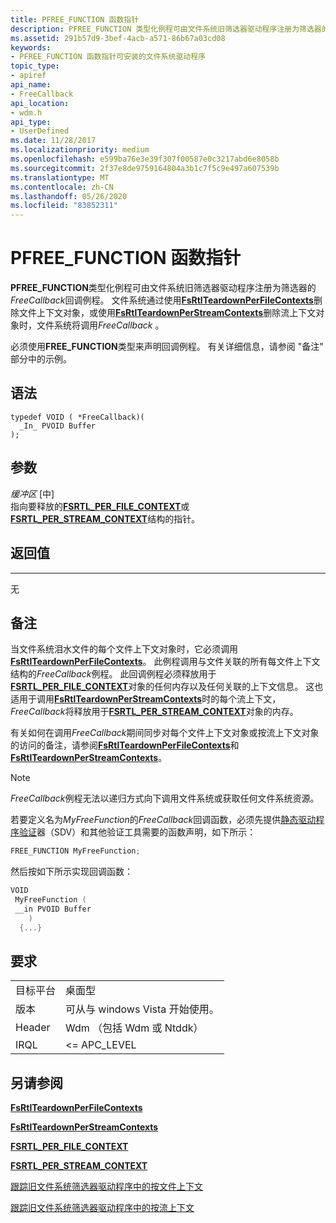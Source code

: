 ```yaml
---
title: PFREE_FUNCTION 函数指针
description: PFREE_FUNCTION 类型化例程可由文件系统旧筛选器驱动程序注册为筛选器的 FreeCallback 回调例程。
ms.assetid: 291b57d9-3bef-4acb-a571-86b67a03cd08
keywords:
- PFREE_FUNCTION 函数指针可安装的文件系统驱动程序
topic_type:
- apiref
api_name:
- FreeCallback
api_location:
- wdm.h
api_type:
- UserDefined
ms.date: 11/28/2017
ms.localizationpriority: medium
ms.openlocfilehash: e599ba76e3e39f307f00587e0c3217abd6e8058b
ms.sourcegitcommit: 2f37e8de9759164804a3b1c7f5c9e497a607539b
ms.translationtype: MT
ms.contentlocale: zh-CN
ms.lasthandoff: 05/26/2020
ms.locfileid: "83852311"
---
```

# <a name="pfree_function-function-pointer"></a>PFREE_FUNCTION 函数指针

**PFREE_FUNCTION**类型化例程可由文件系统旧筛选器驱动程序注册为筛选器的*FreeCallback*回调例程。 文件系统通过使用[**FsRtlTeardownPerFileContexts**](https://msdn.microsoft.com/library/windows/hardware/ff547290)删除文件上下文对象，或使用[**FsRtlTeardownPerStreamContexts**](https://msdn.microsoft.com/library/windows/hardware/ff547295)删除流上下文对象时，文件系统将调用*FreeCallback* 。

必须使用**FREE_FUNCTION**类型来声明回调例程。 有关详细信息，请参阅 "备注" 部分中的示例。

## <a name="syntax"></a>语法

```ManagedCPlusPlus
typedef VOID ( *FreeCallback)(
  _In_ PVOID Buffer
);
```

## <a name="parameters"></a>参数

*缓冲区* \[中\]  
指向要释放的[**FSRTL_PER_FILE_CONTEXT**](https://msdn.microsoft.com/library/windows/hardware/ff547352)或[**FSRTL_PER_STREAM_CONTEXT**](https://msdn.microsoft.com/library/windows/hardware/ff547357)结构的指针。

## <a name="return-value"></a>返回值
------------

无

## <a name="remarks"></a>备注

当文件系统泪水文件的每个文件上下文对象时，它必须调用[**FsRtlTeardownPerFileContexts**](https://msdn.microsoft.com/library/windows/hardware/ff547290)。 此例程调用与文件关联的所有每文件上下文结构的*FreeCallback*例程。 此回调例程必须释放用于[**FSRTL_PER_FILE_CONTEXT**](https://msdn.microsoft.com/library/windows/hardware/ff547352)对象的任何内存以及任何关联的上下文信息。 这也适用于调用[**FsRtlTeardownPerStreamContexts**](https://msdn.microsoft.com/library/windows/hardware/ff547295)时的每个流上下文， *FreeCallback*将释放用于[**FSRTL_PER_STREAM_CONTEXT**](https://msdn.microsoft.com/library/windows/hardware/ff547357)对象的内存。

有关如何在调用*FreeCallback*期间同步对每个文件上下文对象或按流上下文对象的访问的备注，请参阅[**FsRtlTeardownPerFileContexts**](https://msdn.microsoft.com/library/windows/hardware/ff547290)和[**FsRtlTeardownPerStreamContexts**](https://msdn.microsoft.com/library/windows/hardware/ff547295)。

> [!NOTE]
> *FreeCallback*例程无法以递归方式向下调用文件系统或获取任何文件系统资源。

若要定义名为*MyFreeFunction*的*FreeCallback*回调函数，必须先提供[静态驱动程序验证](https://docs.microsoft.com/windows-hardware/drivers/devtest/static-driver-verifier)器（SDV）和其他验证工具需要的函数声明，如下所示：

```cpp
FREE_FUNCTION MyFreeFunction;
```

然后按如下所示实现回调函数：

```cpp
VOID
 MyFreeFunction (
 __in PVOID Buffer
    )
  {...}
```

## <a name="requirements"></a>要求

|   |   |
| - | - |
| 目标平台 | 桌面型 |
| 版本 | 可从与 windows Vista 开始使用。 |
| Header | Wdm （包括 Wdm 或 Ntddk） |
| IRQL | <= APC_LEVEL |

## <a name="see-also"></a>另请参阅

[**FsRtlTeardownPerFileContexts**](https://msdn.microsoft.com/library/windows/hardware/ff547290)

[**FsRtlTeardownPerStreamContexts**](https://msdn.microsoft.com/library/windows/hardware/ff547295)

[**FSRTL_PER_FILE_CONTEXT**](https://msdn.microsoft.com/library/windows/hardware/ff547352)

[**FSRTL_PER_STREAM_CONTEXT**](https://msdn.microsoft.com/library/windows/hardware/ff547357)

[跟踪旧文件系统筛选器驱动程序中的按文件上下文](https://docs.microsoft.com/windows-hardware/drivers/ifs/tracking-per-file-context-in-a-legacy-file-system-filter-driver)

[跟踪旧文件系统筛选器驱动程序中的按流上下文](https://docs.microsoft.com/windows-hardware/drivers/ifs/file-streams--stream-contexts--and-per-stream-contexts
)
